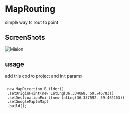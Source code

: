 # MapRouting
simple way to rout to point 
  
   ## ScreenShots
![Minion](https://github.com/gholamfarkhani/MapRouting/blob/master/map_ruting_screenshot.png)
 
 ## usage
 add this cod to project and init params 
 
 <pre><code> 
 new MapDirection.Builder()
 .setOriginPoint(new LatLng(36.334068, 59.546783))
 .setDestinationPoint(new LatLng(36.337592, 59.469463))
 .setGoogleMap(mMap)
 .build();
</code></pre>
